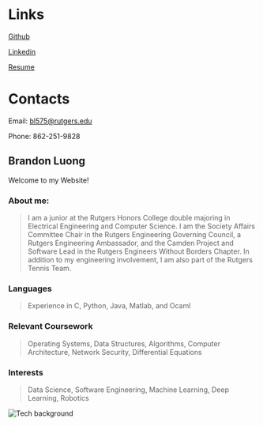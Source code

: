 # Links

[Github](https://github.com/bluong2000)

[Linkedin](http://www.linkedin.com/in/bluong2000)

[Resume](https://github.com/bluong2000/bluong2000.github.io/raw/master/Brandon%20Luong%20Resume%209-10-20%20(3).pdf)


# Contacts

Email: bl575@rutgers.edu

Phone: 862-251-9828

## Brandon Luong

Welcome to my Website!

### About me:

>I am a junior at the Rutgers Honors College double majoring in Electrical Engineering and Computer Science. I am the Society Affairs Committee Chair in the Rutgers Engineering 
>Governing Council, a Rutgers Engineering Ambassador, and the Camden Project and Software Lead in the Rutgers Engineers Without Borders Chapter.
>In addition to my engineering involvement, I am also part of the Rutgers Tennis Team. 

### Languages

>Experience in C, Python, Java, Matlab, and Ocaml

### Relevant Coursework

> Operating Systems, Data Structures, Algorithms, Computer Architecture, Network Security, Differential Equations 

### Interests
> Data Science, Software Engineering, Machine Learning, Deep Learning, Robotics


![Tech background](https://i.ytimg.com/vi/5-LyRjHlRgQ/maxresdefault.jpg)



